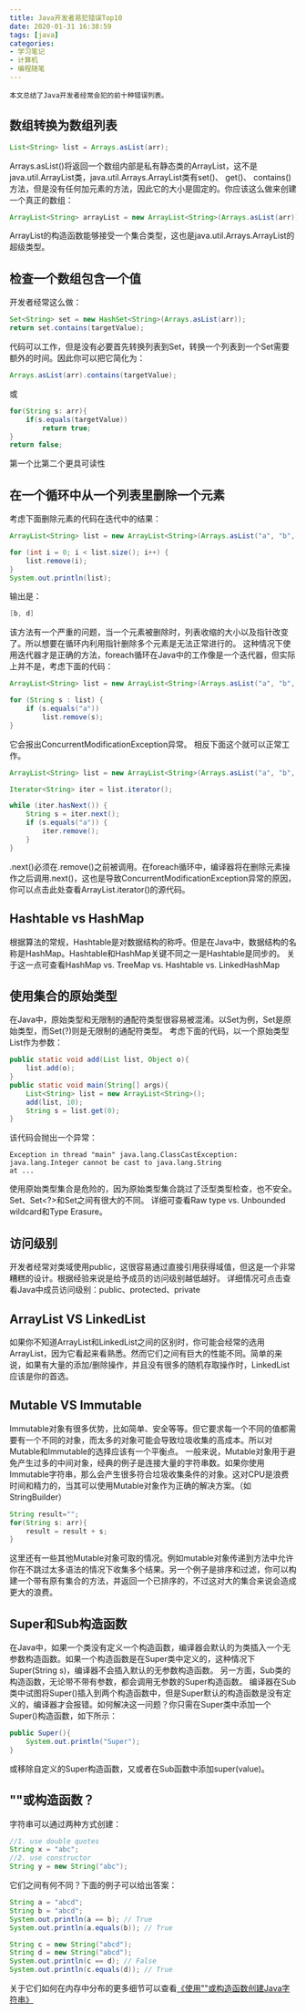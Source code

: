 ```yaml
---
title: Java开发者易犯错误Top10
date: 2020-01-31 16:38:59
tags: [java]
categories:
- 学习笔记
- 计算机
- 编程随笔
---
```


    本文总结了Java开发者经常会犯的前十种错误列表。

## 数组转换为数组列表

```java
List<String> list = Arrays.asList(arr);
```

Arrays.asList()将返回一个数组内部是私有静态类的ArrayList，这不是java.util.ArrayList类，java.util.Arrays.ArrayList类有set()、 get()、 contains()方法，但是没有任何加元素的方法，因此它的大小是固定的。你应该这么做来创建一个真正的数组：

```java
ArrayList<String> arrayList = new ArrayList<String>(Arrays.asList(arr));
```

ArrayList的构造函数能够接受一个集合类型，这也是java.util.Arrays.ArrayList的超级类型。

## 检查一个数组包含一个值

开发者经常这么做：

```java
Set<String> set = new HashSet<String>(Arrays.asList(arr));
return set.contains(targetValue);
```

代码可以工作，但是没有必要首先转换列表到Set，转换一个列表到一个Set需要额外的时间。因此你可以把它简化为：

```java
Arrays.asList(arr).contains(targetValue);
```

或

```java
for(String s: arr){
    if(s.equals(targetValue))
        return true;
}
return false;
```

第一个比第二个更具可读性

## 在一个循环中从一个列表里删除一个元素

考虑下面删除元素的代码在迭代中的结果：

```java
ArrayList<String> list = new ArrayList<String>(Arrays.asList("a", "b", "c", "d"));

for (int i = 0; i < list.size(); i++) {
    list.remove(i);
}
System.out.println(list);
```

输出是：

```java
[b, d]
```

该方法有一个严重的问题，当一个元素被删除时，列表收缩的大小以及指针改变了。所以想要在循环内利用指针删除多个元素是无法正常进行的。
这种情况下使用迭代器才是正确的方法，foreach循环在Java中的工作像是一个迭代器，但实际上并不是，考虑下面的代码：

```java
ArrayList<String> list = new ArrayList<String>(Arrays.asList("a", "b", "c", "d"));

for (String s : list) {
    if (s.equals("a"))
        list.remove(s);
}
```

它会报出ConcurrentModificationException异常。
相反下面这个就可以正常工作。

```java
ArrayList<String> list = new ArrayList<String>(Arrays.asList("a", "b", "c", "d"));

Iterator<String> iter = list.iterator();

while (iter.hasNext()) {
    String s = iter.next();
    if (s.equals("a")) {
        iter.remove();
    }
}
```

.next()必须在.remove()之前被调用。在foreach循环中，编译器将在删除元素操作之后调用.next()，这也是导致ConcurrentModificationException异常的原因，你可以点击此处查看ArrayList.iterator()的源代码。

## Hashtable vs HashMap

根据算法的常规，Hashtable是对数据结构的称呼。但是在Java中，数据结构的名称是HashMap。Hashtable和HashMap关键不同之一是Hashtable是同步的。
关于这一点可查看HashMap vs. TreeMap vs. Hashtable vs. LinkedHashMap

## 使用集合的原始类型

在Java中，原始类型和无限制的通配符类型很容易被混淆。以Set为例，Set是原始类型，而Set(?)则是无限制的通配符类型。
考虑下面的代码，以一个原始类型List作为参数：

```java
public static void add(List list, Object o){
    list.add(o);
}
public static void main(String[] args){
    List<String> list = new ArrayList<String>();
    add(list, 10);
    String s = list.get(0);
}
```

该代码会抛出一个异常：

```console
Exception in thread "main" java.lang.ClassCastException: java.lang.Integer cannot be cast to java.lang.String
at ...
```

使用原始类型集合是危险的，因为原始类型集合跳过了泛型类型检查，也不安全。Set、Set<?>和Set<Object>之间有很大的不同。
详细可查看Raw type vs. Unbounded wildcard和Type Erasure。

## 访问级别

开发者经常对类域使用public，这很容易通过直接引用获得域值，但这是一个非常糟糕的设计。根据经验来说是给予成员的访问级别越低越好。
详细情况可点击查看Java中成员访问级别：public、protected、private

## ArrayList VS LinkedList

如果你不知道ArrayList和LinkedList之间的区别时，你可能会经常的选用ArrayList，因为它看起来看熟悉。然而它们之间有巨大的性能不同。简单的来说，如果有大量的添加/删除操作，并且没有很多的随机存取操作时，LinkedList应该是你的首选。

## Mutable VS Immutable

Immutable对象有很多优势，比如简单、安全等等。但它要求每一个不同的值都需要有一个不同的对象，而太多的对象可能会导致垃圾收集的高成本。所以对Mutable和Immutable的选择应该有一个平衡点。
一般来说，Mutable对象用于避免产生过多的中间对象，经典的例子是连接大量的字符串数。如果你使用Immutable字符串，那么会产生很多符合垃圾收集条件的对象。这对CPU是浪费时间和精力的，当其可以使用Mutable对象作为正确的解决方案。（如StringBuilder）

```java
String result="";
for(String s: arr){
    result = result + s;
}
```

这里还有一些其他Mutable对象可取的情况。例如mutable对象传递到方法中允许你在不跳过太多语法的情况下收集多个结果。另一个例子是排序和过滤，你可以构建一个带有原有集合的方法，并返回一个已排序的，不过这对大的集合来说会造成更大的浪费。

## Super和Sub构造函数

在Java中，如果一个类没有定义一个构造函数，编译器会默认的为类插入一个无参数构造函数。如果一个构造函数是在Super类中定义的，这种情况下Super(String s)，编译器不会插入默认的无参数构造函数。
另一方面，Sub类的构造函数，无论带不带有参数，都会调用无参数的Super构造函数。
编译器在Sub类中试图将Super()插入到两个构造函数中，但是Super默认的构造函数是没有定义的，编译器才会报错。如何解决这一问题？你只需在Super类中添加一个Super()构造函数，如下所示：

```java
public Super(){
    System.out.println("Super");
}
```

或移除自定义的Super构造函数，又或者在Sub函数中添加super(value)。

## ""或构造函数？

字符串可以通过两种方式创建：

```java
//1. use double quotes
String x = "abc";
//2. use constructor
String y = new String("abc");
```

它们之间有何不同？下面的例子可以给出答案：

```java
String a = "abcd";
String b = "abcd";
System.out.println(a == b); // True
System.out.println(a.equals(b)); // True

String c = new String("abcd");
String d = new String("abcd");
System.out.println(c == d); // False
System.out.println(c.equals(d)); // True
```

关于它们如何在内存中分布的更多细节可以查看[《使用""或构造函数创建Java字符串》](https://www.programcreek.com/2014/03/create-java-string-by-double-quotes-vs-by-constructor/)




